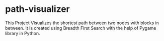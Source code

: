 # path-visualizer
This Project Visualizes the shortest path between two nodes with blocks in between. It is created using Breadth First Search with the help of Pygame library in Python.
